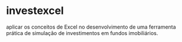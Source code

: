 # investexcel
aplicar os conceitos de Excel no desenvolvimento de uma ferramenta prática de simulação de investimentos em fundos imobiliários.

